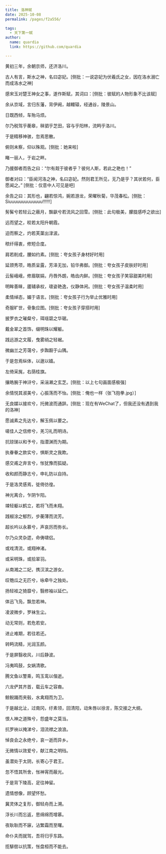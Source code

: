 ```yaml
---
title: 洛神赋
date: 2025-10-08
permalink: /pages/f2a556/

tags: 
  - 天下第一赋
author: 
  name: quardia
  link: https://github.com/quardia

---
```



<span class="jinghua">

黄初三年，余朝京师，还济洛川。

古人有言，斯水之神，名曰宓妃。[侧批：一说宓妃为伏羲氏之女，因在洛水溺亡而成洛水之神]

感宋玉对楚王神女之事，遂作斯赋，其词曰：[侧批：彼赋的人物形象不比该赋]

余从京域，言归东藩，背伊阙，越轘辕，经通谷，陵景山。

日既西倾，车殆马烦。

尔乃税驾乎蘅皋，秣驷乎芝田，容与乎阳林，流眄乎洛川。

于是精移神骇，忽焉思散。

俯则未察，仰以殊观。[侧批：她来啦]

睹一丽人，于岩之畔。

乃援御者而告之曰：“尔有觌于彼者乎？彼何人斯，若此之艳也！”

御者对曰：“臣闻河洛之神，名曰宓妃。然则君王所见，无乃是乎？其状若何，臣愿闻之。” [侧批：仅意中人可见是吧]

余告之曰：其形也，翩若惊鸿，婉若游龙，荣曜秋菊，华茂春松。[侧批：Siuuuuuuuuuuuuu!!!!!!]

髣髴兮若轻云之蔽月，飘飖兮若流风之回雪。[侧批：此句极美，朦胧感呼之欲出]

远而望之，皎若太阳升朝霞。

迫而察之，灼若芙蕖出渌波。

秾纤得衷，修短合度。

肩若削成，腰如约素。[侧批：夸女孩子身材好时用]

延颈秀项，皓质呈露，芳泽无加，铅华弗御。[侧批：夸女孩子皮肤好时用]

云髻峨峨，修眉联娟，丹唇外朗，皓齿内鲜。[侧批：夸女孩子笑容甜美时用]

明眸善睐，靥辅承权，瓌姿艳逸，仪静体闲。[侧批：夸女孩子温柔时用]

柔情绰态，媚于语言。[侧批：夸女孩子行为举止优雅时用]

奇服旷世，骨象应图。[侧批：夸女孩子穿搭时用]

披罗衣之璀粲兮，珥瑶碧之华琚。

戴金翠之首饰，缀明珠以耀躯。

践远游之文履，曳雾绡之轻裾。

微幽兰之芳蔼兮，步踟蹰于山隅。

于是忽焉纵体，以遨以嬉。

左倚采旄，右荫桂旗。

攘皓腕于神浒兮，采湍濑之玄芝。[侧批：以上七句画面感极强]

余情悦其淑美兮，心振荡而不怡。[侧批：俺也一样（张飞抱拳.jpg）]

无良媒以接欢兮，托微波而通辞。[侧批：现在有WeChat了，但我还没有遇到我的洛神]

愿诚素之先达兮，解玉佩以要之。

嗟佳人之信修兮，羌习礼而明诗。

抗琼珶以和予兮，指潜渊而为期。

执眷眷之款实兮，惧斯灵之我欺。

感交甫之弃言兮，怅犹豫而狐疑。

收和颜而静志兮，申礼防以自持。

于是洛灵感焉，徙倚彷徨。

神光离合，乍阴乍阳。

竦轻躯以鹤立，若将飞而未翔。

践椒涂之郁烈，步蘅薄而流芳。

超长吟以永慕兮，声哀厉而弥长。

尔乃众灵杂遝，命俦啸侣。

或戏清流，或翔神渚。

或采明珠，或拾翠羽。

从南湘之二妃，携汉滨之游女。

叹匏瓜之无匹兮，咏牵牛之独处。

扬轻袿之猗靡兮，翳修袖以延伫。

体迅飞凫，飘忽若神。

凌波微步，罗袜生尘。

动无常则，若危若安。

进止难期，若往若还。

转眄流精，光润玉颜。

于是屏翳收风，川后静波。

冯夷鸣鼓，女娲清歌。

腾文鱼以警乘，鸣玉鸾以偕逝。

六龙俨其齐首，载云车之容裔。

鲸鲵踊而夹毂，水禽翔而为卫。

于是越北沚，过南冈，纡素领，回清阳，动朱唇以徐言，陈交接之大纲。

恨人神之道殊兮，怨盛年之莫当。

抗罗袂以掩涕兮，泪流襟之浪浪。

悼良会之永绝兮，哀一逝而异乡。

无微情以效爱兮，献江南之明珰。

虽潜处于太阴，长寄心于君王。

忽不悟其所舍，怅神宵而蔽光。

于是背下陵高，足往神留。

遗情想像，顾望怀愁。

冀灵体之复形，御轻舟而上溯。

浮长川而忘返，思绵绵而增慕。

夜耿耿而不寐，沾繁霜而至曙。

命仆夫而就驾，吾将归乎东路。

揽騑辔以抗策，怅盘桓而不能去。

</span>